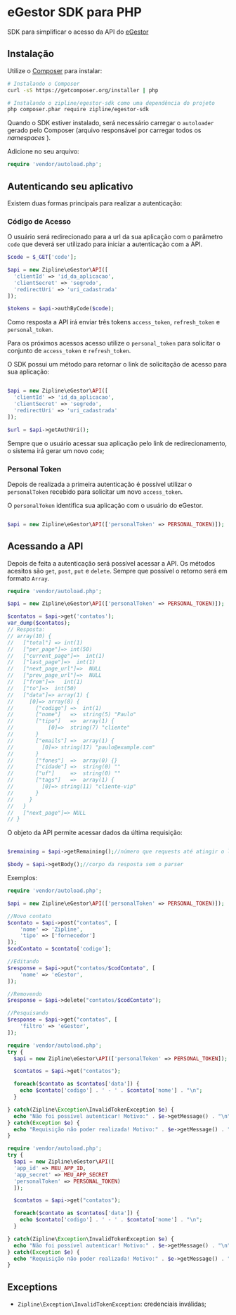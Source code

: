 eGestor SDK para PHP
==================================

SDK para simplificar o acesso da API do [eGestor](https://www.egestor.com.br/)

Instalação
------------
Utilize o [Composer](https://getcomposer.org) para instalar:

```bash
# Instalando o Composer
curl -sS https://getcomposer.org/installer | php

# Instalando o zipline/egestor-sdk como uma dependência do projeto
php composer.phar require zipline/egestor-sdk
```

Quando o SDK estiver instalado, será necessário carregar o `autoloader` gerado pelo Composer  (arquivo responsável por carregar todos os *namespaces* ).

Adicione no seu arquivo:
```php
require 'vendor/autoload.php';
```

Autenticando seu aplicativo
-----------------------

Existem duas formas principais para realizar a autenticação:

### Código de Acesso
O usuário será redirecionado para a url da sua aplicação com o parâmetro `code` que deverá ser utilizado para iniciar a autenticação com a API.

```php
$code = $_GET['code'];

$api = new Zipline\eGestor\API([
  'clientId' => 'id_da_aplicacao',
  'clientSecret' => 'segredo',
  'redirectUri' => 'uri_cadastrada'
]);

$tokens = $api->authByCode($code);
```

Como resposta a API irá enviar três tokens `access_token`, `refresh_token` e `personal_token`.

Para os próximos acessos acesso utilize o `personal_token` para solicitar o conjunto de `access_token` e `refresh_token`.

O SDK possui um método para retornar o link de solicitação de acesso para sua aplicação:
```php

$api = new Zipline\eGestor\API([
  'clientId' => 'id_da_aplicacao',
  'clientSecret' => 'segredo',
  'redirectUri' => 'uri_cadastrada'
]);

$url = $api->getAuthUri();

```

Sempre que o usuário acessar sua aplicação pelo link de redirecionamento, o sistema irá gerar um novo `code`;

### Personal Token
Depois de realizada a primeira autenticação é possível utilizar o `personalToken` recebido para solicitar um novo `access_token`.

O `personalToken` identifica sua aplicação com o usuário do eGestor.

```php

$api = new Zipline\eGestor\API(['personalToken' => PERSONAL_TOKEN)]);

```


Acessando a API
----------------
Depois de feita a autenticação será possível acessar a API. Os métodos acesitos são `get`, `post`, `put` e `delete`.
Sempre que possível o retorno será em formato `Array`.


```php
require 'vendor/autoload.php';

$api = new Zipline\eGestor\API(['personalToken' => PERSONAL_TOKEN)]);

$contatos = $api->get('contatos');
var_dump($contatos);
// Resposta:
// array(10) {
//   ["total"] => int(1)
//   ["per_page"]=> int(50)
//   ["current_page"]=>  int(1)
//   ["last_page"]=>  int(1)
//   ["next_page_url"]=>  NULL
//   ["prev_page_url"]=>  NULL
//   ["from"]=>   int(1)
//   ["to"]=>  int(50)
//   ["data"]=> array(1) {
//     [0]=> array(8) {
//       ["codigo"] =>  int(1)
//       ["nome"]   =>  string(5) "Paulo"
//       ["tipo"]   =>  array(1) {
//           [0]=>  string(7) "cliente"
//       }
//       ["emails"] =>  array(1) {
//         [0]=> string(17) "paulo@example.com"
//       }
//       ["fones"]  =>  array(0) {}
//       ["cidade"] =>  string(0) ""
//       ["uf"]     =>  string(0) ""
//       ["tags"]   =>  array(1) {
//         [0]=> string(11) "cliente-vip"
//       }
//     }
//   }
//   ["next_page"]=> NULL
// }

```



O objeto da API permite acessar dados da última requisição:

```php

$remaining = $api->getRemaining();//número que requests até atingir o limite

$body = $api->getBody();//corpo da resposta sem o parser

```

Exemplos:

```php
require 'vendor/autoload.php';

$api = new Zipline\eGestor\API(['personalToken' => PERSONAL_TOKEN)]);

//Novo contato
$contato = $api->post("contatos", [
    'nome' => 'Zipline',
    'tipo' => ['fornecedor']
]);
$codContato = $contato['codigo'];

//Editando
$response = $api->put("contatos/$codContato", [
    'nome' => 'eGestor',
]);

//Removendo
$response = $api->delete("contatos/$codContato");

//Pesquisando
$response = $api->get("contatos", [
    'filtro' => 'eGestor',
]);
```

```php
require 'vendor/autoload.php';
try {
  $api = new Zipline\eGestor\API(['personalToken' => PERSONAL_TOKEN]);

  $contatos = $api->get("contatos");

  foreach($contato as $contatos['data']) {
    echo $contato['codigo'] . ' - ' . $contato['nome'] . "\n";
  }

} catch(Zipline\Exception\InvalidTokenException $e) {
  echo "Não foi possível autenticar! Motivo:" . $e->getMessage() . "\n";
} catch(Exception $e) {
  echo "Requisição não poder realizada! Motivo:" . $e->getMessage() . "\n";
}


```

```php
require 'vendor/autoload.php';
try {
  $api = new Zipline\eGestor\API([
  'app_id' => MEU_APP_ID,
  'app_secret' => MEU_APP_SECRET
  'personalToken' => PERSONAL_TOKEN)
  ]);

  $contatos = $api->get("contatos");

  foreach($contato as $contatos['data']) {
    echo $contato['codigo'] . ' - ' . $contato['nome'] . "\n";
  }

} catch(Zipline\Exception\InvalidTokenException $e) {
  echo "Não foi possível autenticar! Motivo:" . $e->getMessage() . "\n";
} catch(Exception $e) {
  echo "Requisição não poder realizada! Motivo:" . $e->getMessage() . "\n";
}


```

Exceptions
----------

* `Zipline\Exception\InvalidTokenException`: credenciais inválidas;
